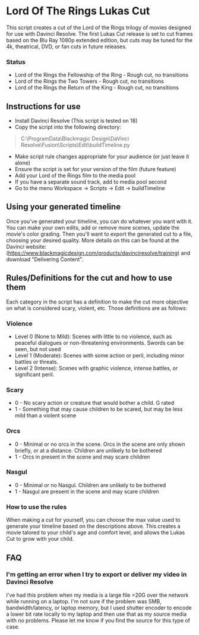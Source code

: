 # Lord Of The Rings Lukas Cut
This script creates a cut of the Lord of the Rings trilogy of movies designed for use with Davinci Resolve. The first Lukas Cut release is set to cut frames based on the Blu Ray 1080p extended edition, but cuts may be tuned for the 4k, theatrical, DVD, or fan cuts in future releases.
### Status
* Lord of the Rings the Fellowship of the Ring - Rough cut, no transitions
* Lord of the Rings the Two Towers - Rough cut, no transitions
* Lord of the Rings the Return of the King - Rough cut, no transitions
## Instructions for use
* Install Davinci Resolve (This script is tested on 18)
* Copy the script into the following directory:
> C:\ProgramData\Blackmagic Design\DaVinci Resolve\Fusion\Scripts\Edit\buildTimeline.py 
* Make script rule changes appropriate for your audience (or just leave it alone)
* Ensure the script is set for your version of the film (future feature)
* Add your Lord of the Rings film to the media pool
* If you have a separate sound track, add to media pool second
* Go to the menu Workspace -> Scripts -> Edit -> buildTimeline
## Using your generated timeline
Once you've generated your timeline, you can do whatever you want with it. You can make your own edits, add or remove more scenes, update the movie's color grading. Then you'll want to export the generated cut to a file, choosing your desired quality. More details on this can be found at the Davinci website:
(https://www.blackmagicdesign.com/products/davinciresolve/training) and download "Delivering Content".

## Rules/Definitions for the cut and how to use them
Each category in the script has a definition to make the cut more objective on what is considered scary, violent, etc. Those definitions are as follows:
### Violence
* Level 0 (None to Mild): Scenes with little to no violence, such as peaceful dialogues or non-threatening environments. Swords can be seen, but not used
* Level 1 (Moderate): Scenes with some action or peril, including minor battles or threats.
* Level 2 (Intense): Scenes with graphic violence, intense battles, or significant peril.
### Scary
* 0 - No scary action or creature that would bother a child. G rated
* 1 - Something that may cause children to be scared, but may be less mild than a violent scene
### Orcs
* 0 - Minimal or no orcs in the scene. Orcs in the scene are only shown briefly, or at a distance. Children are unlikely to be bothered
* 1 - Orcs in present in the scene and may scare children
### Nasgul
* 0 - Minimal or no Nasgul. Children are unlikely to be bothered
* 1 - Nasgul are present in the scene and may scare children
### How to use the rules
When making a cut for yourself, you can choose the max value used to generate your timeline based on the descriptions above. This creates a movie talored to your child's age and comfort level, and allows the Lukas Cut to grow with your child.

## FAQ
### I'm getting an error when I try to export or deliver my video in Davinci Resolve
I've had this problem when my media is a large file >20G over the network while running on a laptop. I'm not sure if the problem was SMB, bandwidth/latency, or laptop memory, but I used shutter encoder to encode a lower bit rate locally to my laptop and then use that as my source media with no problems. Please let me know if you find the source for this type of case.
